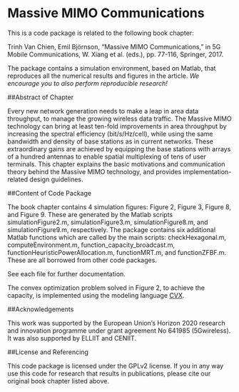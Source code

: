 Massive MIMO Communications
==================

This is a code package is related to the following book chapter:

Trinh Van Chien, Emil Björnson, “Massive MIMO Communications,” in 5G Mobile Communications, W. Xiang et al. (eds.), pp. 77-116, Springer, 2017.

The package contains a simulation environment, based on Matlab, that reproduces all the numerical results and figures in the article. *We encourage you to also perform reproducible research!*


##Abstract of Chapter

Every new network generation needs to make a leap in area data throughput, to manage the growing wireless data traffic. The Massive MIMO technology can bring at least ten-fold improvements in area throughput by increasing the spectral efficiency (bit/s/Hz/cell), while using the same bandwidth and density of base stations as in current networks. These extraordinary gains are achieved by equipping the base stations with arrays of a hundred antennas to enable spatial multiplexing of tens of user terminals. This chapter explains the basic motivations and communication theory behind the Massive MIMO technology, and provides implementation-related design guidelines.


##Content of Code Package

The book chapter contains 4 simulation figures: Figure 2, Figure 3, Figure 8, and Figure 9. These are generated by the Matlab scripts simulationFigure2.m, simulationFigure3.m, simulationFigure8.m, and simulationFigure9.m, respectively. The package contains six additional Matlab functions which are called by the main scripts: checkHexagonal.m, computeEnvironment.m, function_capacity_broadcast.m, functionHeuristicPowerAllocation.m, functionMRT.m, and functionZFBF.m. These are all borrowed from other code packages.

See each file for further documentation.

The convex optimization problem solved in Figure 2, to achieve the capacity, is implemented using the modeling language [CVX](http://cvxr.com/cvx/).

##Acknowledgements

This work was supported by the European Union’s Horizon 2020 research and innovation programme under grant agreement No 641985 (5Gwireless). It was also supported by ELLIIT and CENIIT.

##License and Referencing

This code package is licensed under the GPLv2 license. If you in any way use this code for research that results in publications, please cite our original book chapter listed above.
